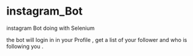 # instagram_Bot

instagram Bot doing with Selenium  

the bot will login in in your Profile , get a list of your follower and who is following you .

